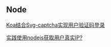 ## Node

[Koa结合Svg-captcha实现用户验证码登录](https://aiguangyuan.blog.csdn.net/article/details/101353687)

[实践使用nodejs获取用户真实IP?](http://t.zoukankan.com/walkermag-p-13281852.html)



